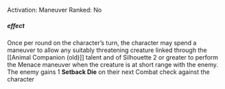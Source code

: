 Activation: Maneuver
Ranked: No
##### effect
Once per round on the character’s turn, the
character may spend a maneuver to allow
any suitably threatening creature linked
through the [[Animal Companion (old)]] talent and of
Silhouette 2 or greater to perform the
Menace maneuver when the creature is at
short range with the enemy. The enemy
gains 1 **Setback Die** on their next Combat check
against the character